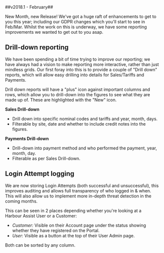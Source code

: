 
##v2018.1 - February##

New Month, new Release!  We've got a huge raft of enhancements to get to you this year; including our GDPR changes which you'll start to see in Feb/Mar.  Whilst the work on this is underway, we have some reporting improvements we wanted to get out to you asap.

## Drill-down reporting ##

We have been spending a bit of time trying to improve our reporting; we have always had a vision to make reporting more interactive, rather than just mindless grids.  Our first foray into this is to provide a couple of "Drill down" reports, which will allow easy drilling into details for Sales/Tariffs and Payments.

Drill down reports will have a "plus" icon against important columns and rows, which allow you to drill-down into the figures to see what they are made up of.  These are highlighted with the "New" icon.

**Sales Drill-down**

- Drill down into specific nominal codes and tariffs and year, month, days.
- Filterable by site, date and whether to include credit notes into the figures.

**Payments Drill-down**

- Drill-down into payment method and who performed the payment, year, month, day.
- Filterable as per Sales Drill-down.

## Login Attempt logging ##
We are now storing Login Attempts (both successful and unsuccessful), this improves auditing and allows full transparency of who logged in & when.  This will also allow us to implement more in-depth threat detection in the coming months.

This can be seen in 2 places depending whether you're looking at a Harbour Assist User or a Customer:

- *Customer:* Visible on their Account page under the status showing whether they have registered on the Portal.
- *User:* Visible as a button at the top of their User Admin page.

Both can be sorted by any column.







